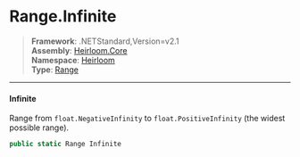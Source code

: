 # Range.Infinite

> **Framework**: .NETStandard,Version=v2.1  
> **Assembly**: [Heirloom.Core][0]  
> **Namespace**: [Heirloom][0]  
> **Type**: [Range][1]  

--------------------------------------------------------------------------------

#### Infinite

Range from `float.NegativeInfinity` to `float.PositiveInfinity` (the widest possible range).

```cs
public static Range Infinite
```

[0]: ..\Heirloom.Core.md
[1]: Heirloom.Range.md
